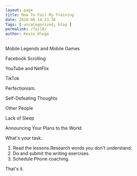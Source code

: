 ```yaml
--- 
layout: page 
title: How To Fail My Training
date: 2020-06-14 23:36
Tags: [ uncategorized, blog ]
permalink: /fail6/ 
author: Kevin Olega 
--- 
```

Mobile Legends and Mobile Games

Facebook Scrolling

YouTube and NetFlix

TikTok

Perfectionism.

Self-Defeating Thoughts

Other People

Lack of Sleep

Announcing Your Plans to the World

What's your task.

1. Read the lessons.Research words you don't understand.
2. Do and submit the writing exercises.
3. Schedule Phone coaching.

That's it.
